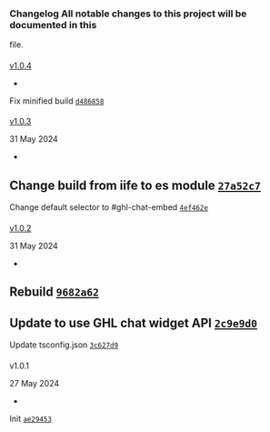 ### Changelog All notable changes to this project will be documented in this
file.

####
[v1.0.4](https://github.com/levelupghl/ghlchattools/compare/v1.0.3...v1.0.4)

-
Fix minified build
[`d486858`](https://github.com/levelupghl/ghlchattools/commit/d486858450dc150241d91254cac8191ffbefc538)

####
[v1.0.3](https://github.com/levelupghl/ghlchattools/compare/v1.0.2...v1.0.3)

>
31 May 2024

-
Change build from iife to es module
[`27a52c7`](https://github.com/levelupghl/ghlchattools/commit/27a52c77017db8cf048abba207e460750b7ae288)
-
Change default selector to #ghl-chat-embed
[`4ef462e`](https://github.com/levelupghl/ghlchattools/commit/4ef462edd04774e2f5c6b0b33433403408c4e60e)

####
[v1.0.2](https://github.com/levelupghl/ghlchattools/compare/v1.0.1...v1.0.2)

>
31 May 2024

-
Rebuild
[`9682a62`](https://github.com/levelupghl/ghlchattools/commit/9682a62230204c3a9389070614834405bc4930e6)
-
Update to use GHL chat widget API
[`2c9e9d0`](https://github.com/levelupghl/ghlchattools/commit/2c9e9d0c42a009030fc2c9dd96ed62cf152c6e02)
-
Update tsconfig.json
[`3c627d9`](https://github.com/levelupghl/ghlchattools/commit/3c627d9187bf5af83c8e8adbd0af1c2cdbe62549)

####
v1.0.1

>
27 May 2024

-
Init
[`ae29453`](https://github.com/levelupghl/ghlchattools/commit/ae29453362e6d89cd2e3fa474c8b904cfa5b4322)
